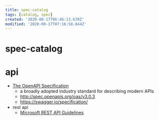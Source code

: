 ```yaml
---
title: spec-catalog
tags: [catalog, spec]
created: '2020-08-17T06:46:13.639Z'
modified: '2020-08-17T07:16:58.844Z'
---
```


# spec-catalog

# api

- [The OpenAPI Specification](https://www.openapis.org/)
  - a broadly adopted industry standard for describing modern APIs
  - http://spec.openapis.org/oas/v3.0.3
  - https://swagger.io/specification/
- rest api
  - [Microsoft REST API Guidelines](https://github.com/microsoft/api-guidelines/blob/vNext/Guidelines.md)
